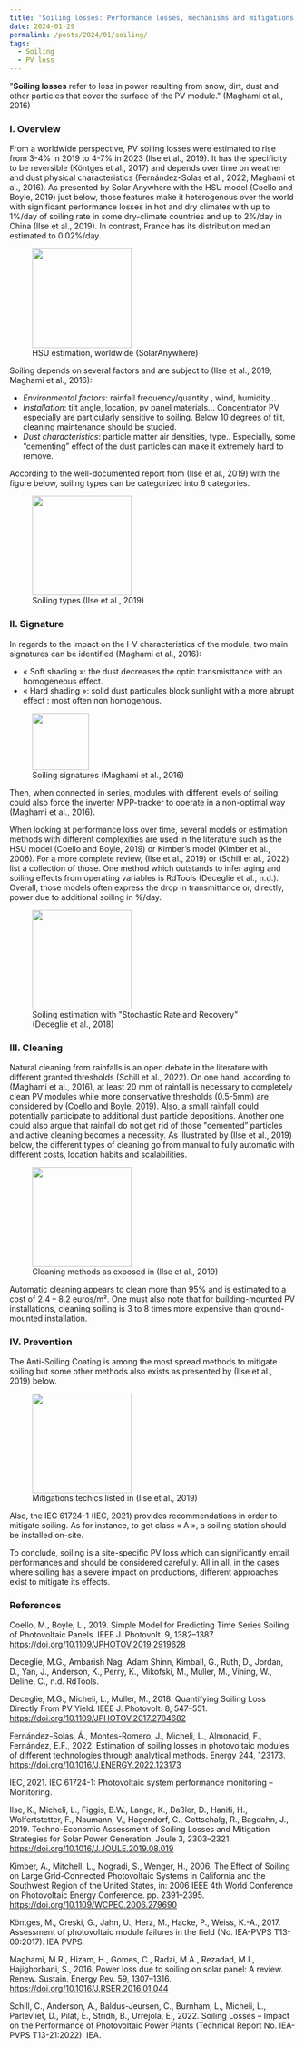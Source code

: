```yaml
---
title: 'Soiling losses: Performance losses, mechanisms and mitigations'
date: 2024-01-29
permalink: /posts/2024/01/soiling/
tags:
  - Soiling
  - PV loss
---
```



"**Soiling losses** refer to loss in power resulting from snow, dirt, dust and other particles that cover the surface of the PV module." (Maghami et al., 2016)

### I.	Overview

From a worldwide perspective, PV soiling losses were estimated to rise from 3-4% in 2019 to 4-7% in 2023 (Ilse et al., 2019). It has the specificity to be reversible (Köntges et al., 2017) and depends over time on weather and dust physical characteristics (Fernández-Solas et al., 2022; Maghami et al., 2016). As presented by Solar Anywhere with the HSU model (Coello and Boyle, 2019) just below, those features make it heterogenous over the world with significant performance losses in hot and dry climates with up to 1%/day of soiling rate in some dry-climate countries and up to 2%/day in China (Ilse et al., 2019). In contrast, France has its distribution median estimated to 0.02%/day.

<figure>
    <img src="https://alexandrehugomathieu.github.io/alexandremathieu.github.io//images/soiling_images/overview_hsu.png"
    width="175px">
    <figcaption> HSU estimation, worldwide (SolarAnywhere) </figcaption>
</figure>

Soiling depends on several factors and are subject to (Ilse et al., 2019; Maghami et al., 2016):
- *Environmental factors*: rainfall frequency/quantity , wind, humidity…
- *Installation*: tilt angle, location, pv panel materials...
Concentrator PV especially are particularly sensitive to soiling.
Below 10 degrees of tilt, cleaning maintenance should be studied.
- *Dust characteristics*: particle matter air densities, type..
Especially, some “cementing” effect of the dust particles can make it extremely hard to remove.

According to the well-documented report from (Ilse et al., 2019) with the figure below, soiling types can be categorized into 6 categories.

 <figure>
    <img src="https://alexandrehugomathieu.github.io/alexandremathieu.github.io//images/soiling_images/soiling_type_ilse.png"
    width="175px">
    <figcaption> Soiling types (Ilse et al., 2019) </figcaption>
</figure>

### II.	Signature

In regards to the impact on the I-V characteristics of the module, two main signatures can be identified (Maghami et al., 2016):

- « Soft shading »: the dust decreases the optic transmisttance with an homogeneous effect.
- « Hard shading »: solid dust particules block sunlight with a more abrupt effect : most often non homogenous.

 <figure>
    <img src="https://alexandrehugomathieu.github.io/alexandremathieu.github.io//images/soiling_images/soiling_signature.png"
    width="100px">
    <figcaption> Soiling signatures (Maghami et al., 2016) </figcaption>
</figure>

Then, when connected in series, modules with different levels of soiling could also force the inverter MPP-tracker to operate in a non-optimal way (Maghami et al., 2016).

When looking at performance loss over time, several models or estimation methods with different complexities are used in the literature such as the HSU model (Coello and Boyle, 2019) or Kimber’s model (Kimber et al., 2006). For a more complete review,  (Ilse et al., 2019) or  (Schill et al., 2022) list a collection of those. One method which outstands to infer aging and soiling effects from operating variables is RdTools (Deceglie et al., n.d.). Overall, those models often express the drop in transmittance or, directly, power due to additional soiling in %/day.

 <figure>
    <img src="https://alexandrehugomathieu.github.io/alexandremathieu.github.io//images/soiling_images/soiling_estimation.png"
    width="175px">
    <figcaption> Soiling estimation with "Stochastic Rate and Recovery" (Deceglie et al., 2018) </figcaption>
</figure>

### III.	Cleaning

Natural cleaning from rainfalls is an open debate in the literature with different granted thresholds (Schill et al., 2022). On one hand, according to (Maghami et al., 2016), at least 20 mm of rainfall is necessary to completely clean PV modules while more conservative thresholds (0.5-5mm) are considered by (Coello and Boyle, 2019). Also, a small rainfall could potentially participate to additional dust particle depositions. Another one could also argue that rainfall do not get rid of those "cemented” particles and active cleaning becomes a necessity. As illustrated by (Ilse et al., 2019) below, the different types of cleaning go from manual to fully automatic with different costs, location habits and scalabilities.

 <figure>
    <img src="https://alexandrehugomathieu.github.io/alexandremathieu.github.io//images/soiling_images/cleaning_types.png"
    width="175px">
    <figcaption> Cleaning methods as exposed in (Ilse et al., 2019) </figcaption>
</figure>

Automatic cleaning appears to clean more than 95% and is estimated to a cost of 2.4 – 8.2 euros/m². One must also note that for building-mounted PV installations, cleaning soiling is 3 to 8 times more expensive than ground-mounted installation.

### IV.	Prevention

The Anti-Soiling Coating is among the most spread methods to mitigate soiling but some other methods also exists as presented by (Ilse et al., 2019) below.

 <figure>
    <img src="https://alexandrehugomathieu.github.io/alexandremathieu.github.io//images/soiling_images/mitigation_technics.png"
    width="175px">
    <figcaption>  Mitigations techics listed in (Ilse et al., 2019) </figcaption>
</figure>

Also, the IEC 61724-1 (IEC, 2021) provides recommendations in order to mitigate soiling. As for instance, to get class « A », a soiling station should be installed on-site.

To conclude, soiling is a site-specific PV loss which can significantly entail performances and should be considered carefully. All in all, in the cases where soiling has a severe impact on productions, different approaches exist to mitigate its effects.


### References

Coello, M., Boyle, L., 2019. Simple Model for Predicting Time Series Soiling of Photovoltaic Panels. IEEE J. Photovolt. 9, 1382–1387. https://doi.org/10.1109/JPHOTOV.2019.2919628

Deceglie, M.G., Ambarish Nag, Adam Shinn, Kimball, G., Ruth, D., Jordan, D., Yan, J., Anderson, K., Perry, K., Mikofski, M., Muller, M., Vining, W., Deline, C., n.d. RdTools.

Deceglie, M.G., Micheli, L., Muller, M., 2018. Quantifying Soiling Loss Directly From PV Yield. IEEE J. Photovolt. 8, 547–551. https://doi.org/10.1109/JPHOTOV.2017.2784682

Fernández-Solas, Á., Montes-Romero, J., Micheli, L., Almonacid, F., Fernández, E.F., 2022. Estimation of soiling losses in photovoltaic modules of different technologies through analytical methods. Energy 244, 123173. https://doi.org/10.1016/J.ENERGY.2022.123173

IEC, 2021. IEC 61724-1: Photovoltaic system performance monitoring – Monitoring.

Ilse, K., Micheli, L., Figgis, B.W., Lange, K., Daßler, D., Hanifi, H., Wolfertstetter, F., Naumann, V., Hagendorf, C., Gottschalg, R., Bagdahn, J., 2019. Techno-Economic Assessment of Soiling Losses and Mitigation Strategies for Solar Power Generation. Joule 3, 2303–2321. https://doi.org/10.1016/J.JOULE.2019.08.019

Kimber, A., Mitchell, L., Nogradi, S., Wenger, H., 2006. The Effect of Soiling on Large Grid-Connected Photovoltaic Systems in California and the Southwest Region of the United States, in: 2006 IEEE 4th World Conference on Photovoltaic Energy Conference. pp. 2391–2395. https://doi.org/10.1109/WCPEC.2006.279690

Köntges, M., Oreski, G., Jahn, U., Herz, M., Hacke, P., Weiss, K.-A., 2017. Assessment of photovoltaic module failures in the field (No. IEA-PVPS T13-09:2017). IEA PVPS.

Maghami, M.R., Hizam, H., Gomes, C., Radzi, M.A., Rezadad, M.I., Hajighorbani, S., 2016. Power loss due to soiling on solar panel: A review. Renew. Sustain. Energy Rev. 59, 1307–1316. https://doi.org/10.1016/J.RSER.2016.01.044

Schill, C., Anderson, A., Baldus-Jeursen, C., Burnham, L., Micheli, L., Parlevliet, D., Pilat, E., Stridh, B., Urrejola, E., 2022. Soiling Losses – Impact on the Performance of Photovoltaic Power Plants (Technical Report No. IEA-PVPS T13-21:2022). IEA.

